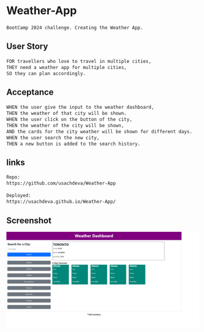 # Weather-App

```
BootCamp 2024 challenge. Creating the Weather App.
```

## User Story

```
FOR travellers who love to travel in multiple cities,
THEY need a weather app for multiple cities,
SO they can plan accordingly.
```

## Acceptance

```
WHEN the user give the input to the weather dashboard,
THEN the weather of that city will be shown.
WHEN the user click on the button of the city,
THEN the weather of the city will be shown,
AND the cards for the city weather will be shown for different days.
WHEN the user search the new city,
THEN a new button is added to the search history.
```

## links

```
Repo:
https://github.com/usachdeva/Weather-App

Deployed:
https://usachdeva.github.io/Weather-App/

```

## Screenshot

![alt text](assets/images/screenshot.png)
